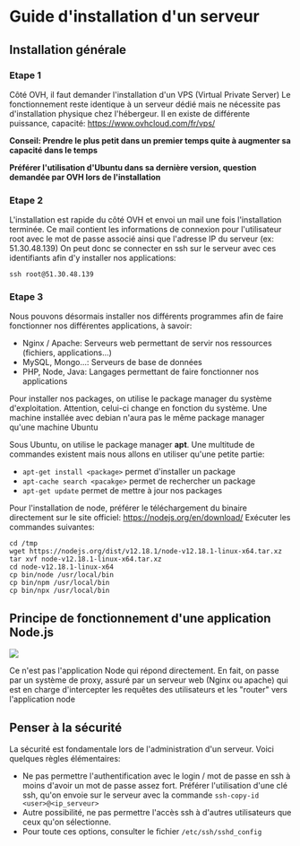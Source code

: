 # Guide d'installation d'un serveur

## Installation générale

### Etape 1
Côté OVH, il faut demander l'installation d'un VPS (Virtual Private Server)
Le fonctionnement reste identique à un serveur dédié mais ne nécessite pas d'installation
physique chez l'hébergeur. Il en existe de différente puissance, capacité: https://www.ovhcloud.com/fr/vps/

**Conseil: Prendre le plus petit dans un premier temps quite à augmenter sa capacité dans le temps**

**Préférer l'utilisation d'Ubuntu dans sa dernière version, question demandée par OVH lors de l'installation** 

### Etape 2
L'installation est rapide du côté OVH et envoi un mail une fois l'installation terminée. Ce mail contient
les informations de connexion pour l'utilisateur root avec le mot de passe associé ainsi que l'adresse IP du serveur (ex: 51.30.48.139)
On peut donc se connecter en ssh sur le serveur avec ces identifiants afin d'y installer nos applications:

```
ssh root@51.30.48.139
```

### Etape 3
Nous pouvons désormais installer nos différents programmes afin de faire fonctionner nos différentes applications, à savoir:

* Nginx / Apache: Serveurs web permettant de servir nos ressources (fichiers, applications...)
* MySQL, Mongo...: Serveurs de base de données
* PHP, Node, Java: Langages permettant de faire fonctionner nos applications

Pour installer nos packages, on utilise le package manager du système d'exploitation. Attention, celui-ci
change en fonction du système. Une machine installée avec debian n'aura pas le même package manager qu'une machine Ubuntu

Sous Ubuntu, on utilise le package manager **apt**. Une multitude de commandes existent mais nous allons en utiliser qu'une petite partie:

* `apt-get install <package>` permet d'installer un package
* `apt-cache search <pacakge>` permet de rechercher un package
* `apt-get update` permet de mettre à jour nos packages 

Pour l'installation de node, préférer le téléchargement du binaire directement sur le site officiel: https://nodejs.org/en/download/
Exécuter les commandes suivantes:
```
cd /tmp
wget https://nodejs.org/dist/v12.18.1/node-v12.18.1-linux-x64.tar.xz
tar xvf node-v12.18.1-linux-x64.tar.xz
cd node-v12.18.1-linux-x64
cp bin/node /usr/local/bin
cp bin/npm /usr/local/bin
cp bin/npx /usr/local/bin
```

## Principe de fonctionnement d'une application Node.js

[![](https://imgur.com/8OMZg2Q.png)]()

Ce n'est pas l'application Node qui répond directement. En fait, on passe par un système de proxy,
assuré par un serveur web (Nginx ou apache) qui est en charge d'intercepter les 
requêtes des utilisateurs et les "router" vers l'application node

## Penser à la sécurité
La sécurité est fondamentale lors de l'administration d'un serveur. Voici quelques règles élémentaires:
* Ne pas permettre l'authentification avec le login / mot de passe en ssh à moins d'avoir un mot de passe assez fort. Préférer l'utilisation d'une clé ssh, qu'on envoie sur le serveur avec la commande `ssh-copy-id <user>@<ip_serveur>`
* Autre possibilité, ne pas permettre l'accès ssh à d'autres utilisateurs que ceux qu'on sélectionne.
* Pour toute ces options, consulter le fichier `/etc/ssh/sshd_config`